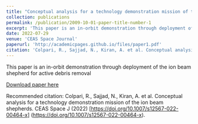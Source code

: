 ```yaml
---
title: "Conceptual analysis for a technology demonstration mission of the Ion Beam Shepherd (IBS)"
collection: publications
permalink: /publication/2009-10-01-paper-title-number-1
excerpt: 'This paper is an in-orbit demonstration through deployment of the ion beam shepherd for active debris removal.'
date: 2022-07-29
venue: 'CEAS Space Journal'
paperurl: 'http://academicpages.github.io/files/paper1.pdf'
citation: 'Colpari, R., Sajjad, N., Kiran, A. et al. Conceptual analysis for a technology demonstration mission of the ion beam shepherds. CEAS Space J (2022). [https://doi.org/10.1007/s12567-022-00464-x](https://doi.org/10.1007/s12567-022-00464-x)'
---
```


This paper is an in-orbit demonstration through deployment of the ion beam shepherd for active debris removal

[Download paper here](http://academicpages.github.io/files/paper1.pdf)

Recommended citation: Colpari, R., Sajjad, N., Kiran, A. et al. Conceptual analysis for a technology demonstration mission of the ion beam shepherds. CEAS Space J (2022) [https://doi.org/10.1007/s12567-022-00464-x] (https://doi.org/10.1007/s12567-022-00464-x).
